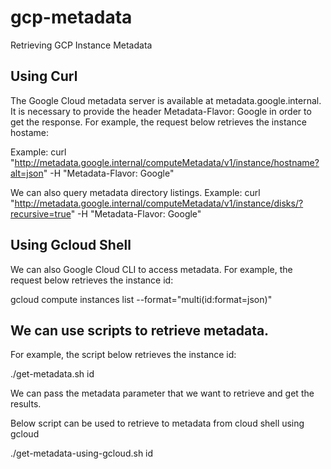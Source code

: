 # gcp-metadata
Retrieving GCP Instance Metadata

Using Curl
----------
The Google Cloud metadata server is available at metadata.google.internal. It is necessary to provide the header Metadata-Flavor: Google in order to get the response. For example, the request below retrieves the instance hostame:

Example: curl "http://metadata.google.internal/computeMetadata/v1/instance/hostname?alt=json" -H "Metadata-Flavor: Google"

We can also query metadata directory listings.
Example: curl "http://metadata.google.internal/computeMetadata/v1/instance/disks/?recursive=true" -H "Metadata-Flavor: Google"


Using Gcloud Shell
------------------
We can also Google Cloud CLI to access metadata.
For example, the request below retrieves the instance id:

gcloud compute instances list --format="multi(id:format=json)"


We can use scripts to retrieve metadata.
----------------------------------------

For example, the script below retrieves the instance id:

./get-metadata.sh id

We can pass the metadata parameter that we want to retrieve and get the results.


Below script can be used to retrieve to metadata from cloud shell using gcloud

./get-metadata-using-gcloud.sh id

